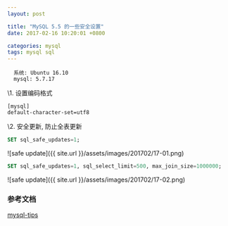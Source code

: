 ```yaml
---
layout: post

title: "MySQL 5.5 的一些安全设置"
date: 2017-02-16 10:20:01 +0800

categories: mysql
tags: mysql sql
---
```


```
  系统: Ubuntu 16.10
  mysql: 5.7.17
```
\1. 设置编码格式

```
[mysql]
default-character-set=utf8
```

\2. 安全更新, 防止全表更新
```sql
SET sql_safe_updates=1;
```

![safe update]({{ site.url }}/assets/images/201702/17-01.png)

```sql
SET sql_safe_updates=1, sql_select_limit=500, max_join_size=1000000;
```

![safe update]({{ site.url }}/assets/images/201702/17-02.png)

### 参考文档 ###

[mysql-tips](https://dev.mysql.com/doc/refman/5.7/en/mysql-tips.html)
